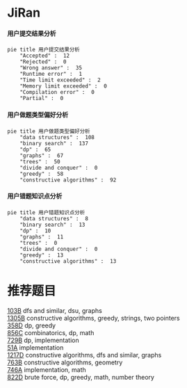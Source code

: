 # JiRan

<!-- tabs:start -->



#### **用户提交结果分析**

```mermaid
pie title 用户提交结果分析
    "Accepted" :  12
    "Rejected" :  0
    "Wrong answer" :  35
    "Runtime error" :  1
    "Time limit exceeded" :  2
    "Memory limit exceeded" :  0
    "Compilation error" :  0
    "Partial" :  0
```

#### **用户做题类型偏好分析**

```mermaid
pie title 用户做题类型偏好分析
    "data structures" :  108
    "binary search" :  137
    "dp" :  65
    "graphs" :  67
    "trees" :  50
    "divide and conquer" :  0
    "greedy" :  58
    "constructive algorithms" :  92
```
#### **用户错题知识点分析**

```mermaid
pie title 用户错题知识点分析
    "data structures" :  8
    "binary search" :  13
    "dp" :  10
    "graphs" :  11
    "trees" :  0
    "divide and conquer" :  0
    "greedy" :  13
    "constructive algorithms" :  13
```



<!-- tabs:end -->
# 推荐题目
[103B](https://codeforces.com/contest/103/problem/B)		dfs and similar,
                        dsu,
                        graphs		  
[1305B](https://codeforces.com/contest/1305/problem/B)		constructive algorithms,
                        greedy,
                        strings,
                        two pointers		  
[358D](https://codeforces.com/contest/358/problem/D)		dp,
                        greedy		  
[856C](https://codeforces.com/contest/856/problem/C)		combinatorics,
                        dp,
                        math		  
[729B](https://codeforces.com/contest/729/problem/B)		dp,
                        implementation		  
[51A](https://codeforces.com/contest/51/problem/A)		implementation		  
[1217D](https://codeforces.com/contest/1217/problem/D)		constructive algorithms,
                        dfs and similar,
                        graphs		  
[763B](https://codeforces.com/contest/763/problem/B)		constructive algorithms,
                        geometry		  
[746A](https://codeforces.com/contest/746/problem/A)		implementation,
                        math		  
[822D](https://codeforces.com/contest/822/problem/D)		brute force,
                        dp,
                        greedy,
                        math,
                        number theory		  

